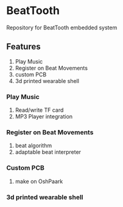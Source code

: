# BeatTooth
Repository for BeatTooth embedded system

## Features
1. Play Music
2. Register on Beat Movements
3. custom PCB
4. 3d printed wearable shell

### Play Music
1. Read/write TF card
2. MP3 Player integration

### Register on Beat Movements
1. beat algorithm
2. adaptable beat interpreter

### Custom PCB
1. make on OshPaark

### 3d printed wearable shell

